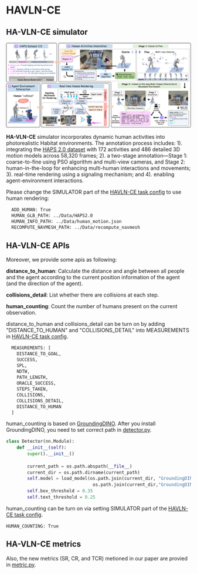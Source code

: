 # HAVLN-CE

## HA-VLN-CE simulator
<div align="center">
  <img src="../demo/figs/simulator_draft_v2-1.png" alt="image" width="700"/>
</div>

**HA-VLN-CE** simulator incorporates dynamic human activities into photorealistic Habitat environments. The annotation process includes: 1). integrating the [HAPS 2.0 dataset](https://www.dropbox.com/scl/fo/gzcypr68u881og71mvi1f/AKlI9hNHFWGVtgAIONKskgs?rlkey=489p8tcitj5bdlppooobwomik&st=dq99qosr&dl=0) with 172 activities and 486 detailed 3D motion models across 58,320 frames; 2). a two-stage annotation—Stage 1: coarse-to-fine using PSO algorithm and multi-view cameras, and Stage 2: human-in-the-loop for enhancing multi-human interactions and movements; 3). real-time rendering using a signaling mechanism; and 4). enabling agent-environment interactions.


Please change the SIMULATOR part of the [HAVLN-CE task config](config/HAVLNCE_task.yaml) to use human rendering:
```
  ADD_HUMAN: True
  HUMAN_GLB_PATH: ../Data/HAPS2.0
  HUMAN_INFO_PATH: ../Data/human_motion.json
  RECOMPUTE_NAVMESH_PATH: ../Data/recompute_navmesh
```

## HA-VLN-CE APIs
Moreover, we provide some apis as following:

**distance_to_human**: Calculate the distance and angle between all people and the agent according to the current position information of the agent (and the direction of the agent).

**collisions_detail**: List whether there are collisions at each step.

**human_counting**: Count the number of humans present on the current observation.

distance_to_human and collisions_detail can be turn on by adding "DISTANCE_TO_HUMAN" and "COLLISIONS_DETAIL" into MEASUREMENTS in [HAVLN-CE task config](config/HAVLNCE_task.yaml).

```
  MEASUREMENTS: [
    DISTANCE_TO_GOAL,
    SUCCESS,
    SPL,
    NDTW,
    PATH_LENGTH,
    ORACLE_SUCCESS,
    STEPS_TAKEN,
    COLLISIONS,
    COLLISIONS_DETAIL,
    DISTANCE_TO_HUMAN
  ]
```

human_counting is based on [GroundingDINO](https://github.com/IDEA-Research/GroundingDINO).
After you install GroundingDINO, you need to set correct path in [detector.py](detector.py).

```python
class Detector(nn.Module):
    def __init__(self):
        super().__init__()
        
        current_path = os.path.abspath(__file__)
        current_dir = os.path.dirname(current_path)
        self.model = load_model(os.path.join(current_dir, "GroundingDINO/groundingdino/config/GroundingDINO_SwinT_OGC.py"),
                                 os.path.join(current_dir,"GroundingDINO/weights/groundingdino_swint_ogc.pth"))
        self.box_threshold = 0.35
        self.text_threshold = 0.25
```
human_counting can be turn on via setting SIMULATOR part of the [HAVLN-CE task config](config/HAVLNCE_task.yaml).
```
HUMAN_COUNTING: True
```


## HA-VLN-CE metrics

Also, the new metrics (SR, CR, and TCR) metioned in our paper are provied in [metric.py](metric.py).
